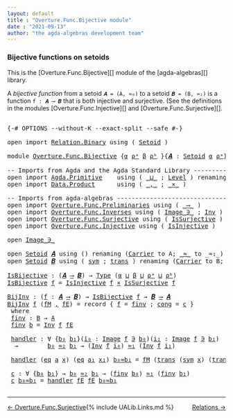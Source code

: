 ```yaml
---
layout: default
title : "Overture.Func.Bijective module"
date : "2021-09-13"
author: "the agda-algebras development team"
---
```


### <a id="bijective-functions-on-setoids">Bijective functions on setoids</a>

This is the [Overture.Func.Bijective][] module of the [agda-algebras][] library.

A *bijective function* from a setoid `𝑨 = (A, ≈₀)` to a setoid `𝑩 = (B, ≈₁)` is a function `f : 𝑨 ⟶ 𝑩` that is both injective and surjective. (See the definitions in the modules [Overture.Func.Injective][] and [Overture.Func.Surjective][].

<pre class="Agda">

<a id="548" class="Symbol">{-#</a> <a id="552" class="Keyword">OPTIONS</a> <a id="560" class="Pragma">--without-K</a> <a id="572" class="Pragma">--exact-split</a> <a id="586" class="Pragma">--safe</a> <a id="593" class="Symbol">#-}</a>

<a id="598" class="Keyword">open</a> <a id="603" class="Keyword">import</a> <a id="610" href="Relation.Binary.html" class="Module">Relation.Binary</a> <a id="626" class="Keyword">using</a> <a id="632" class="Symbol">(</a> <a id="634" href="Relation.Binary.Bundles.html#1009" class="Record">Setoid</a> <a id="641" class="Symbol">)</a>

<a id="644" class="Keyword">module</a> <a id="651" href="Overture.Func.Bijective.html" class="Module">Overture.Func.Bijective</a> <a id="675" class="Symbol">{</a><a id="676" href="Overture.Func.Bijective.html#676" class="Bound">α</a> <a id="678" href="Overture.Func.Bijective.html#678" class="Bound">ρᵃ</a> <a id="681" href="Overture.Func.Bijective.html#681" class="Bound">β</a> <a id="683" href="Overture.Func.Bijective.html#683" class="Bound">ρᵇ</a> <a id="686" class="Symbol">}{</a><a id="688" href="Overture.Func.Bijective.html#688" class="Bound">𝑨</a> <a id="690" class="Symbol">:</a> <a id="692" href="Relation.Binary.Bundles.html#1009" class="Record">Setoid</a> <a id="699" href="Overture.Func.Bijective.html#676" class="Bound">α</a> <a id="701" href="Overture.Func.Bijective.html#678" class="Bound">ρᵃ</a><a id="703" class="Symbol">}{</a><a id="705" href="Overture.Func.Bijective.html#705" class="Bound">𝑩</a> <a id="707" class="Symbol">:</a> <a id="709" href="Relation.Binary.Bundles.html#1009" class="Record">Setoid</a> <a id="716" href="Overture.Func.Bijective.html#681" class="Bound">β</a> <a id="718" href="Overture.Func.Bijective.html#683" class="Bound">ρᵇ</a><a id="720" class="Symbol">}</a> <a id="722" class="Keyword">where</a>

<a id="729" class="Comment">-- Imports from Agda and the Agda Standard Library --------------------------</a>
<a id="807" class="Keyword">open</a> <a id="812" class="Keyword">import</a> <a id="819" href="Agda.Primitive.html" class="Module">Agda.Primitive</a>    <a id="837" class="Keyword">using</a> <a id="843" class="Symbol">(</a> <a id="845" href="Agda.Primitive.html#810" class="Primitive Operator">_⊔_</a> <a id="849" class="Symbol">;</a> <a id="851" href="Agda.Primitive.html#597" class="Postulate">Level</a> <a id="857" class="Symbol">)</a> <a id="859" class="Keyword">renaming</a> <a id="868" class="Symbol">(</a> <a id="870" href="Agda.Primitive.html#326" class="Primitive">Set</a> <a id="874" class="Symbol">to</a> <a id="877" class="Primitive">Type</a> <a id="882" class="Symbol">)</a>
<a id="884" class="Keyword">open</a> <a id="889" class="Keyword">import</a> <a id="896" href="Data.Product.html" class="Module">Data.Product</a>      <a id="914" class="Keyword">using</a> <a id="920" class="Symbol">(</a> <a id="922" href="Agda.Builtin.Sigma.html#236" class="InductiveConstructor Operator">_,_</a> <a id="926" class="Symbol">;</a> <a id="928" href="Data.Product.html#1167" class="Function Operator">_×_</a> <a id="932" class="Symbol">)</a>

<a id="935" class="Comment">-- Imports from agda-algebras -----------------------------------------------</a>
<a id="1013" class="Keyword">open</a> <a id="1018" class="Keyword">import</a> <a id="1025" href="Overture.Func.Preliminaries.html" class="Module">Overture.Func.Preliminaries</a> <a id="1053" class="Keyword">using</a> <a id="1059" class="Symbol">(</a> <a id="1061" href="Overture.Func.Preliminaries.html#803" class="Function Operator">_⟶_</a> <a id="1065" class="Symbol">)</a>
<a id="1067" class="Keyword">open</a> <a id="1072" class="Keyword">import</a> <a id="1079" href="Overture.Func.Inverses.html" class="Module">Overture.Func.Inverses</a> <a id="1102" class="Keyword">using</a> <a id="1108" class="Symbol">(</a> <a id="1110" href="Overture.Func.Inverses.html#1756" class="Datatype Operator">Image_∋_</a> <a id="1119" class="Symbol">;</a> <a id="1121" href="Overture.Func.Inverses.html#4290" class="Function">Inv</a> <a id="1125" class="Symbol">)</a>
<a id="1127" class="Keyword">open</a> <a id="1132" class="Keyword">import</a> <a id="1139" href="Overture.Func.Surjective.html" class="Module">Overture.Func.Surjective</a> <a id="1164" class="Keyword">using</a> <a id="1170" class="Symbol">(</a> <a id="1172" href="Overture.Func.Surjective.html#1782" class="Function">IsSurjective</a> <a id="1185" class="Symbol">)</a>
<a id="1187" class="Keyword">open</a> <a id="1192" class="Keyword">import</a> <a id="1199" href="Overture.Func.Injective.html" class="Module">Overture.Func.Injective</a> <a id="1223" class="Keyword">using</a> <a id="1229" class="Symbol">(</a> <a id="1231" href="Overture.Func.Injective.html#1904" class="Function">IsInjective</a> <a id="1243" class="Symbol">)</a>

<a id="1246" class="Keyword">open</a> <a id="1251" href="Overture.Func.Inverses.html#1756" class="Module Operator">Image_∋_</a>

<a id="1261" class="Keyword">open</a> <a id="1266" href="Relation.Binary.Bundles.html#1009" class="Module">Setoid</a> <a id="1273" href="Overture.Func.Bijective.html#688" class="Bound">𝑨</a> <a id="1275" class="Keyword">using</a> <a id="1281" class="Symbol">()</a> <a id="1284" class="Keyword">renaming</a> <a id="1293" class="Symbol">(</a><a id="1294" href="Relation.Binary.Bundles.html#1072" class="Field">Carrier</a> <a id="1302" class="Symbol">to</a> <a id="1305" class="Field">A</a><a id="1306" class="Symbol">;</a> <a id="1308" href="Relation.Binary.Bundles.html#1098" class="Field Operator">_≈_</a> <a id="1312" class="Symbol">to</a> <a id="1315" class="Field Operator">_≈₁_</a><a id="1319" class="Symbol">)</a>
<a id="1321" class="Keyword">open</a> <a id="1326" href="Relation.Binary.Bundles.html#1009" class="Module">Setoid</a> <a id="1333" href="Overture.Func.Bijective.html#705" class="Bound">𝑩</a> <a id="1335" class="Keyword">using</a> <a id="1341" class="Symbol">(</a> <a id="1343" href="Relation.Binary.Structures.html#1594" class="Function">sym</a> <a id="1347" class="Symbol">;</a> <a id="1349" href="Relation.Binary.Structures.html#1620" class="Function">trans</a> <a id="1355" class="Symbol">)</a> <a id="1357" class="Keyword">renaming</a> <a id="1366" class="Symbol">(</a><a id="1367" href="Relation.Binary.Bundles.html#1072" class="Field">Carrier</a> <a id="1375" class="Symbol">to</a> <a id="1378" class="Field">B</a><a id="1379" class="Symbol">;</a> <a id="1381" href="Relation.Binary.Bundles.html#1098" class="Field Operator">_≈_</a> <a id="1385" class="Symbol">to</a> <a id="1388" class="Field Operator">_≈₂_</a><a id="1392" class="Symbol">)</a>

<a id="IsBijective"></a><a id="1395" href="Overture.Func.Bijective.html#1395" class="Function">IsBijective</a> <a id="1407" class="Symbol">:</a> <a id="1409" class="Symbol">(</a><a id="1410" href="Overture.Func.Bijective.html#688" class="Bound">𝑨</a> <a id="1412" href="Overture.Func.Preliminaries.html#803" class="Function Operator">⟶</a> <a id="1414" href="Overture.Func.Bijective.html#705" class="Bound">𝑩</a><a id="1415" class="Symbol">)</a> <a id="1417" class="Symbol">→</a> <a id="1419" href="Overture.Func.Bijective.html#877" class="Primitive">Type</a> <a id="1424" class="Symbol">(</a><a id="1425" href="Overture.Func.Bijective.html#676" class="Bound">α</a> <a id="1427" href="Agda.Primitive.html#810" class="Primitive Operator">⊔</a> <a id="1429" href="Overture.Func.Bijective.html#681" class="Bound">β</a> <a id="1431" href="Agda.Primitive.html#810" class="Primitive Operator">⊔</a> <a id="1433" href="Overture.Func.Bijective.html#678" class="Bound">ρᵃ</a> <a id="1436" href="Agda.Primitive.html#810" class="Primitive Operator">⊔</a> <a id="1438" href="Overture.Func.Bijective.html#683" class="Bound">ρᵇ</a><a id="1440" class="Symbol">)</a>
<a id="1442" href="Overture.Func.Bijective.html#1395" class="Function">IsBijective</a> <a id="1454" href="Overture.Func.Bijective.html#1454" class="Bound">f</a> <a id="1456" class="Symbol">=</a> <a id="1458" href="Overture.Func.Injective.html#1904" class="Function">IsInjective</a> <a id="1470" href="Overture.Func.Bijective.html#1454" class="Bound">f</a> <a id="1472" href="Data.Product.html#1167" class="Function Operator">×</a> <a id="1474" href="Overture.Func.Surjective.html#1782" class="Function">IsSurjective</a> <a id="1487" href="Overture.Func.Bijective.html#1454" class="Bound">f</a>

<a id="BijInv"></a><a id="1490" href="Overture.Func.Bijective.html#1490" class="Function">BijInv</a> <a id="1497" class="Symbol">:</a> <a id="1499" class="Symbol">(</a><a id="1500" href="Overture.Func.Bijective.html#1500" class="Bound">f</a> <a id="1502" class="Symbol">:</a> <a id="1504" href="Overture.Func.Bijective.html#688" class="Bound">𝑨</a> <a id="1506" href="Overture.Func.Preliminaries.html#803" class="Function Operator">⟶</a> <a id="1508" href="Overture.Func.Bijective.html#705" class="Bound">𝑩</a><a id="1509" class="Symbol">)</a> <a id="1511" class="Symbol">→</a> <a id="1513" href="Overture.Func.Bijective.html#1395" class="Function">IsBijective</a> <a id="1525" href="Overture.Func.Bijective.html#1500" class="Bound">f</a> <a id="1527" class="Symbol">→</a> <a id="1529" href="Overture.Func.Bijective.html#705" class="Bound">𝑩</a> <a id="1531" href="Overture.Func.Preliminaries.html#803" class="Function Operator">⟶</a> <a id="1533" href="Overture.Func.Bijective.html#688" class="Bound">𝑨</a>
<a id="1535" href="Overture.Func.Bijective.html#1490" class="Function">BijInv</a> <a id="1542" href="Overture.Func.Bijective.html#1542" class="Bound">f</a> <a id="1544" class="Symbol">(</a><a id="1545" href="Overture.Func.Bijective.html#1545" class="Bound">fM</a> <a id="1548" href="Agda.Builtin.Sigma.html#236" class="InductiveConstructor Operator">,</a> <a id="1550" href="Overture.Func.Bijective.html#1550" class="Bound">fE</a><a id="1552" class="Symbol">)</a> <a id="1554" class="Symbol">=</a> <a id="1556" class="Keyword">record</a> <a id="1563" class="Symbol">{</a> <a id="1565" href="Function.Bundles.html#1919" class="Field">f</a> <a id="1567" class="Symbol">=</a> <a id="1569" href="Overture.Func.Bijective.html#1595" class="Function">finv</a> <a id="1574" class="Symbol">;</a> <a id="1576" href="Function.Bundles.html#1938" class="Field">cong</a> <a id="1581" class="Symbol">=</a> <a id="1583" href="Overture.Func.Bijective.html#1810" class="Function">c</a> <a id="1585" class="Symbol">}</a>
 <a id="1588" class="Keyword">where</a>
 <a id="1595" href="Overture.Func.Bijective.html#1595" class="Function">finv</a> <a id="1600" class="Symbol">:</a> <a id="1602" href="Overture.Func.Bijective.html#1378" class="Field">B</a> <a id="1604" class="Symbol">→</a> <a id="1606" href="Overture.Func.Bijective.html#1305" class="Function">A</a>
 <a id="1609" href="Overture.Func.Bijective.html#1595" class="Function">finv</a> <a id="1614" href="Overture.Func.Bijective.html#1614" class="Bound">b</a> <a id="1616" class="Symbol">=</a> <a id="1618" href="Overture.Func.Inverses.html#4290" class="Function">Inv</a> <a id="1622" href="Overture.Func.Bijective.html#1542" class="Bound">f</a> <a id="1624" href="Overture.Func.Bijective.html#1550" class="Bound">fE</a>

 <a id="1629" href="Overture.Func.Bijective.html#1629" class="Function">handler</a> <a id="1637" class="Symbol">:</a> <a id="1639" class="Symbol">∀</a> <a id="1641" class="Symbol">{</a><a id="1642" href="Overture.Func.Bijective.html#1642" class="Bound">b₀</a> <a id="1645" href="Overture.Func.Bijective.html#1645" class="Bound">b₁</a><a id="1647" class="Symbol">}(</a><a id="1649" href="Overture.Func.Bijective.html#1649" class="Bound">i₀</a> <a id="1652" class="Symbol">:</a> <a id="1654" href="Overture.Func.Inverses.html#1756" class="Datatype Operator">Image</a> <a id="1660" href="Overture.Func.Bijective.html#1542" class="Bound">f</a> <a id="1662" href="Overture.Func.Inverses.html#1756" class="Datatype Operator">∋</a> <a id="1664" href="Overture.Func.Bijective.html#1642" class="Bound">b₀</a><a id="1666" class="Symbol">)(</a><a id="1668" href="Overture.Func.Bijective.html#1668" class="Bound">i₁</a> <a id="1671" class="Symbol">:</a> <a id="1673" href="Overture.Func.Inverses.html#1756" class="Datatype Operator">Image</a> <a id="1679" href="Overture.Func.Bijective.html#1542" class="Bound">f</a> <a id="1681" href="Overture.Func.Inverses.html#1756" class="Datatype Operator">∋</a> <a id="1683" href="Overture.Func.Bijective.html#1645" class="Bound">b₁</a><a id="1685" class="Symbol">)</a>
  <a id="1689" class="Symbol">→</a>        <a id="1698" href="Overture.Func.Bijective.html#1642" class="Bound">b₀</a> <a id="1701" href="Overture.Func.Bijective.html#1388" class="Field Operator">≈₂</a> <a id="1704" href="Overture.Func.Bijective.html#1645" class="Bound">b₁</a> <a id="1707" class="Symbol">→</a> <a id="1709" class="Symbol">(</a><a id="1710" href="Overture.Func.Inverses.html#4290" class="Function">Inv</a> <a id="1714" href="Overture.Func.Bijective.html#1542" class="Bound">f</a> <a id="1716" href="Overture.Func.Bijective.html#1649" class="Bound">i₀</a><a id="1718" class="Symbol">)</a> <a id="1720" href="Overture.Func.Bijective.html#1315" class="Function Operator">≈₁</a> <a id="1723" class="Symbol">(</a><a id="1724" href="Overture.Func.Inverses.html#4290" class="Function">Inv</a> <a id="1728" href="Overture.Func.Bijective.html#1542" class="Bound">f</a> <a id="1730" href="Overture.Func.Bijective.html#1668" class="Bound">i₁</a><a id="1732" class="Symbol">)</a>

 <a id="1736" href="Overture.Func.Bijective.html#1629" class="Function">handler</a> <a id="1744" class="Symbol">(</a><a id="1745" href="Overture.Func.Inverses.html#1812" class="InductiveConstructor">eq</a> <a id="1748" href="Overture.Func.Bijective.html#1748" class="Bound">a</a> <a id="1750" href="Overture.Func.Bijective.html#1750" class="Bound">x</a><a id="1751" class="Symbol">)</a> <a id="1753" class="Symbol">(</a><a id="1754" href="Overture.Func.Inverses.html#1812" class="InductiveConstructor">eq</a> <a id="1757" href="Overture.Func.Bijective.html#1757" class="Bound">a₁</a> <a id="1760" href="Overture.Func.Bijective.html#1760" class="Bound">x₁</a><a id="1762" class="Symbol">)</a> <a id="1764" href="Overture.Func.Bijective.html#1764" class="Bound">b₀≈b₁</a> <a id="1770" class="Symbol">=</a> <a id="1772" href="Overture.Func.Bijective.html#1545" class="Bound">fM</a> <a id="1775" class="Symbol">(</a><a id="1776" href="Relation.Binary.Structures.html#1620" class="Function">trans</a> <a id="1782" class="Symbol">(</a><a id="1783" href="Relation.Binary.Structures.html#1594" class="Function">sym</a> <a id="1787" href="Overture.Func.Bijective.html#1750" class="Bound">x</a><a id="1788" class="Symbol">)</a> <a id="1790" class="Symbol">(</a><a id="1791" href="Relation.Binary.Structures.html#1620" class="Function">trans</a> <a id="1797" href="Overture.Func.Bijective.html#1764" class="Bound">b₀≈b₁</a> <a id="1803" href="Overture.Func.Bijective.html#1760" class="Bound">x₁</a><a id="1805" class="Symbol">))</a>

 <a id="1810" href="Overture.Func.Bijective.html#1810" class="Function">c</a> <a id="1812" class="Symbol">:</a> <a id="1814" class="Symbol">∀</a> <a id="1816" class="Symbol">{</a><a id="1817" href="Overture.Func.Bijective.html#1817" class="Bound">b₀</a> <a id="1820" href="Overture.Func.Bijective.html#1820" class="Bound">b₁</a><a id="1822" class="Symbol">}</a> <a id="1824" class="Symbol">→</a> <a id="1826" href="Overture.Func.Bijective.html#1817" class="Bound">b₀</a> <a id="1829" href="Overture.Func.Bijective.html#1388" class="Field Operator">≈₂</a> <a id="1832" href="Overture.Func.Bijective.html#1820" class="Bound">b₁</a> <a id="1835" class="Symbol">→</a> <a id="1837" class="Symbol">(</a><a id="1838" href="Overture.Func.Bijective.html#1595" class="Function">finv</a> <a id="1843" href="Overture.Func.Bijective.html#1817" class="Bound">b₀</a><a id="1845" class="Symbol">)</a> <a id="1847" href="Overture.Func.Bijective.html#1315" class="Function Operator">≈₁</a> <a id="1850" class="Symbol">(</a><a id="1851" href="Overture.Func.Bijective.html#1595" class="Function">finv</a> <a id="1856" href="Overture.Func.Bijective.html#1820" class="Bound">b₁</a><a id="1858" class="Symbol">)</a>
 <a id="1861" href="Overture.Func.Bijective.html#1810" class="Function">c</a> <a id="1863" href="Overture.Func.Bijective.html#1863" class="Bound">b₀≈b₁</a> <a id="1869" class="Symbol">=</a> <a id="1871" href="Overture.Func.Bijective.html#1629" class="Function">handler</a> <a id="1879" href="Overture.Func.Bijective.html#1550" class="Bound">fE</a> <a id="1882" href="Overture.Func.Bijective.html#1550" class="Bound">fE</a> <a id="1885" href="Overture.Func.Bijective.html#1863" class="Bound">b₀≈b₁</a>

</pre>

------------------------------------

<span style="float:left;">[← Overture.Func.Surjective](Overture.Func.Surjective.html)</span>
<span style="float:right;">[Relations →](Relations.html)</span>

{% include UALib.Links.md %}


